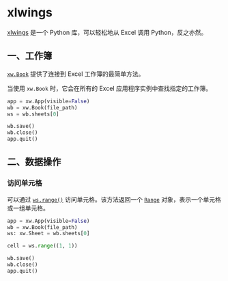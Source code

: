 # xlwings

[xlwings](https://github.com/xlwings/xlwings) 是一个 Python 库，可以轻松地从 Excel 调用 Python，反之亦然。

## 一、工作簿

[`xw.Book`](https://docs.xlwings.org/en/stable/api/book.html#xlwings.Book) 提供了连接到 Excel 工作簿的最简单方法。

当使用 `xw.Book` 时，它会在所有的 Excel 应用程序实例中查找指定的工作簿。

```python
app = xw.App(visible=False)
wb = xw.Book(file_path)
ws = wb.sheets[0]

wb.save()
wb.close()
app.quit()
```

## 二、数据操作

### 访问单元格

可以通过 [`ws.range()`](https://docs.xlwings.org/en/stable/api/sheet.html#xlwings.Sheet.range) 访问单元格。该方法返回一个 [`Range`](https://docs.xlwings.org/en/stable/api/range.html#xlwings.Range) 对象，表示一个单元格或一组单元格。

```python
app = xw.App(visible=False)
wb = xw.Book(file_path)
ws: xw.Sheet = wb.sheets[0]

cell = ws.range((1, 1))

wb.save()
wb.close()
app.quit()
```

